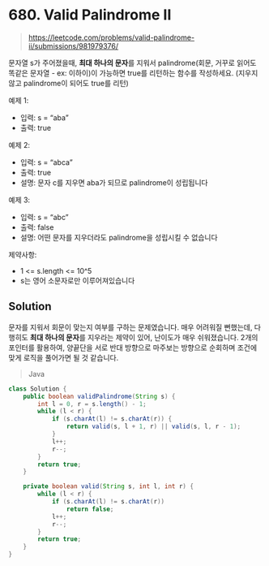 # 680. Valid Palindrome II

> https://leetcode.com/problems/valid-palindrome-ii/submissions/981979376/

문자열 s가 주어졌을때, **최대 하나의 문자**를 지워서 palindrome(회문, 거꾸로 읽어도 똑같은 문자열 - ex: 이하이)이 가능하면 true를 리턴하는 함수를 작성하세요. (지우지 않고 palindrome이 되어도 true를 리턴)

예제 1:

- 입력: s = “aba”
- 출력: true

예제 2:

- 입력: s = “abca”
- 출력: true
- 설명: 문자 c를 지우면 aba가 되므로 palindrome이 성립됩니다

예제 3:

- 입력: s = “abc”
- 출력: false
- 설명: 어떤 문자를 지우더라도 palindrome을 성립시킬 수 없습니다

제약사항:

- 1 <= s.length <= 10^5
- s는 영어 소문자로만 이루어져있습니다

## Solution

문자를 지워서 회문이 맞는지 여부를 구하는 문제였습니다. 매우 어려워질 뻔했는데, 다행히도 **최대 하나의 문자**를 지우라는 제약이 있어, 난이도가 매우 쉬워졌습니다. 2개의 포인터를 활용하여, 양끝단을 서로 반대 방향으로 마주보는 방향으로 순회하며 조건에 맞게 로직을 풀어가면 될 것 같습니다.

> Java

```java
class Solution {
    public boolean validPalindrome(String s) {
        int l = 0, r = s.length() - 1;
        while (l < r) {
            if (s.charAt(l) != s.charAt(r)) {
                return valid(s, l + 1, r) || valid(s, l, r - 1);
            }
            l++;
            r--;
        }
        return true;
    }

    private boolean valid(String s, int l, int r) {
        while (l < r) {
            if (s.charAt(l) != s.charAt(r)) 
                return false;
            l++;
            r--;
        }
        return true;
    }
}
```

